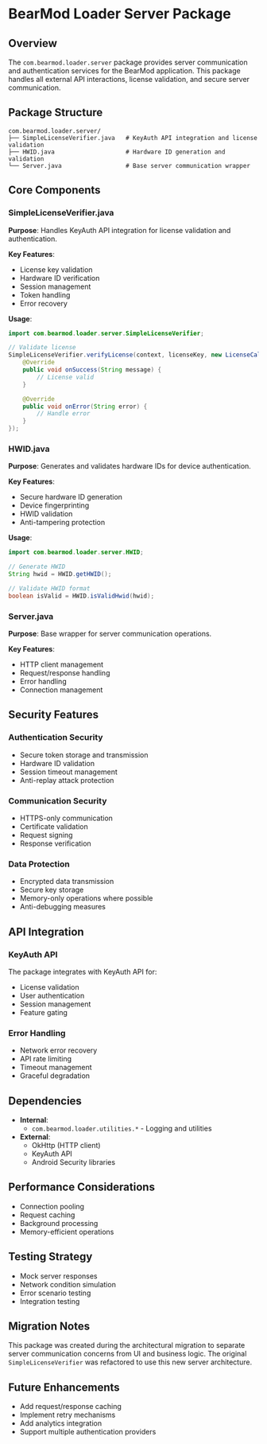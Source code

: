 # BearMod Loader Server Package

## Overview
The `com.bearmod.loader.server` package provides server communication and authentication services for the BearMod application. This package handles all external API interactions, license validation, and secure server communication.

## Package Structure
```
com.bearmod.loader.server/
├── SimpleLicenseVerifier.java   # KeyAuth API integration and license validation
├── HWID.java                    # Hardware ID generation and validation
└── Server.java                  # Base server communication wrapper
```

## Core Components

### SimpleLicenseVerifier.java
**Purpose**: Handles KeyAuth API integration for license validation and authentication.

**Key Features**:
- License key validation
- Hardware ID verification
- Session management
- Token handling
- Error recovery

**Usage**:
```java
import com.bearmod.loader.server.SimpleLicenseVerifier;

// Validate license
SimpleLicenseVerifier.verifyLicense(context, licenseKey, new LicenseCallback() {
    @Override
    public void onSuccess(String message) {
        // License valid
    }

    @Override
    public void onError(String error) {
        // Handle error
    }
});
```

### HWID.java
**Purpose**: Generates and validates hardware IDs for device authentication.

**Key Features**:
- Secure hardware ID generation
- Device fingerprinting
- HWID validation
- Anti-tampering protection

**Usage**:
```java
import com.bearmod.loader.server.HWID;

// Generate HWID
String hwid = HWID.getHWID();

// Validate HWID format
boolean isValid = HWID.isValidHwid(hwid);
```

### Server.java
**Purpose**: Base wrapper for server communication operations.

**Key Features**:
- HTTP client management
- Request/response handling
- Error handling
- Connection management

## Security Features

### Authentication Security
- Secure token storage and transmission
- Hardware ID validation
- Session timeout management
- Anti-replay attack protection

### Communication Security
- HTTPS-only communication
- Certificate validation
- Request signing
- Response verification

### Data Protection
- Encrypted data transmission
- Secure key storage
- Memory-only operations where possible
- Anti-debugging measures

## API Integration

### KeyAuth API
The package integrates with KeyAuth API for:
- License validation
- User authentication
- Session management
- Feature gating

### Error Handling
- Network error recovery
- API rate limiting
- Timeout management
- Graceful degradation

## Dependencies
- **Internal**:
  - `com.bearmod.loader.utilities.*` - Logging and utilities
- **External**:
  - OkHttp (HTTP client)
  - KeyAuth API
  - Android Security libraries

## Performance Considerations
- Connection pooling
- Request caching
- Background processing
- Memory-efficient operations

## Testing Strategy
- Mock server responses
- Network condition simulation
- Error scenario testing
- Integration testing

## Migration Notes
This package was created during the architectural migration to separate server communication concerns from UI and business logic. The original `SimpleLicenseVerifier` was refactored to use this new server architecture.

## Future Enhancements
- Add request/response caching
- Implement retry mechanisms
- Add analytics integration
- Support multiple authentication providers